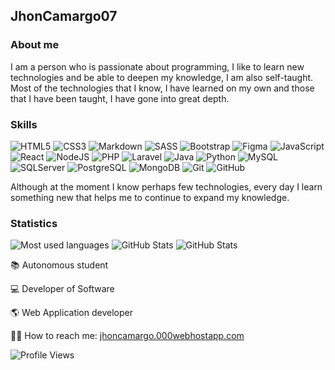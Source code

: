 ## JhonCamargo07

### About me
I am a person who is passionate about programming, I like to learn new technologies and be able to deepen my knowledge, I am also self-taught. Most of the technologies that I know, I have learned on my own and those that I have been taught, I have gone into great depth.

### Skills

![HTML5](https://img.shields.io/badge/HTML-%23DE4B25.svg?style=flat&logo=html5&logoColor=white)
![CSS3](https://img.shields.io/badge/CSS-%230174B8.svg?style=flat&logo=css3&logoColor=white)
![Markdown](https://img.shields.io/badge/Markdown-000000?style=flat&logo=markdown&logoColor=white)
![SASS](https://img.shields.io/badge/Sass-CC6699?style=flat&logo=sass&logoColor=white)
![Bootstrap](https://img.shields.io/badge/Bootstrap-563D7C?style=flat&logo=bootstrap&logoColor=white)
![Figma](	https://img.shields.io/badge/Figma-F24E1E?style=flat&logo=figma&logoColor=white)
![JavaScript](https://img.shields.io/badge/JavaScript-%23323330.svg?style=flat&logo=javascript&logoColor=%23F7DF1E)
![React](https://img.shields.io/badge/React-20232A?style=flat&logo=react&logoColor=61DAFB)
![NodeJS](https://img.shields.io/badge/Node.js-43853D?style=flat&logo=node.js&logoColor=white)
![PHP](https://img.shields.io/badge/PHP-777BB4?style=flat&logo=php&logoColor=white)
![Laravel](https://img.shields.io/badge/Laravel-FF2D20?style=flat&logo=laravel&logoColor=white)
![Java](https://img.shields.io/badge/Java-ED8B00?style=flat&logo=java&logoColor=white)
![Python](https://img.shields.io/badge/Python-14354C?style=flat&logo=python&logoColor=white)
![MySQL](https://img.shields.io/badge/MySQL-006C91?style=flat&logo=mysql&logoColor=white)
![SQLServer](https://img.shields.io/badge/SQL%20Sever-CC2927?style-square&logo=microsoft%20sql%20server&logoColor=white)
![PostgreSQL](https://img.shields.io/badge/PostgreSQL-316192?style=flat&logo=postgresql&logoColor=white)
![MongoDB](	https://img.shields.io/badge/MongoDB-4EA94B?style=flat&logo=mongodb&logoColor=white)
![Git](https://img.shields.io/badge/-Git-%23ea4f32?logo=git&logoColor=white&style=flat)
![GitHub](https://img.shields.io/badge/-GitHub-%23000?logo=github&logoColor=white&style=flat)
<!-- (https://img.shields.io/badge/-GitHub-%23000?logo=github&logoColor=white&style=flat-square)-->

Although at the moment I know perhaps few technologies, every day I learn something new that helps me to continue to expand my knowledge.

### Statistics

<div align="">
<img src="https://github-readme-stats.vercel.app/api/top-langs/?username=JhonCamargo07&layout=compact&theme=chartreuse-dark&hide_border=true&langs_count=1" width="" alt="Most used languages">
<img src="https://github-readme-streak-stats.herokuapp.com/?user=jhoncamargo07&theme=chartreuse-dark&background=000000&hide_border=true" width="" alt="GitHub Stats">
<img src="https://github-readme-stats.vercel.app/api?username=JhonCamargo07&show_icons=true&theme=chartreuse-dark&hide_border=true" width="" alt="GitHub Stats"><br>
</div>

:books: Autonomous student

:computer: Developer of Software  

:earth_americas: Web Application developer

👨‍💻 How to reach me: <a href="https://jhoncamargo.000webhostapp.com" target="_blank">jhoncamargo.000webhostapp.com</a>  

![Profile Views](https://komarev.com/ghpvc/?username=jhoncamargo21&label=PROFILE+VIEWS)
